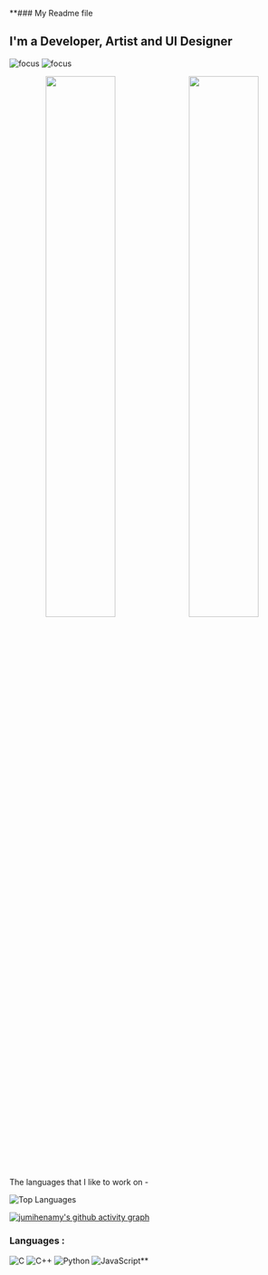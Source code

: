 **### My Readme file

## I'm a Developer, Artist and UI Designer

![focus](https://img.shields.io/badge/focus-FrontEnd-brightgreen)
![focus](https://img.shields.io/badge/focus-ML-brightgreen)


<p align="center">

<img width="49.5%" src="https://github-readme-stats.vercel.app/api?username=jumihenamy&show_icons=true&theme=blue" />
  <img width="49.5%" src="https://github-readme-streak-stats.herokuapp.com/?user=jumihenamy&theme=light" />
</p>



The languages that I like to work on -

![Top Languages](https://github-readme-stats.vercel.app/api/top-langs/?username=jumihenamy)

  
  
[![jumihenamy's github activity graph](https://activity-graph.herokuapp.com/graph?username=jumihenamy&theme=red)](https://github.com/jumihenamy/github-readme-activity-graph)


### Languages :

![C](https://img.shields.io/badge/C-00599C?style=flat-square&logo=c&logoColor=white)
![C++](https://img.shields.io/badge/-C++-00599C?style=flat-square&logo=c)
![Python](https://img.shields.io/badge/Python-FFD43B?style=flat-sqare&logo=python&logoColor=darkgreen)
![JavaScript](https://img.shields.io/badge/-JavaScript-black?style=flat-square&logo=javascript)**
